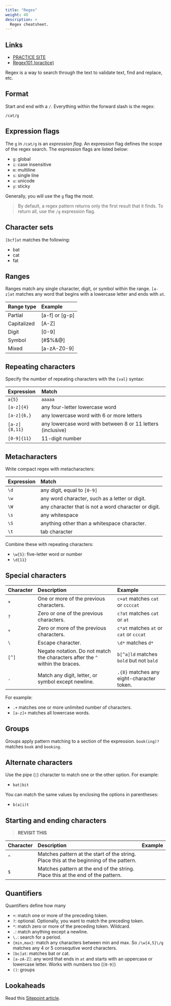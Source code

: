 ```yaml
---
title: "Regex"
weight: 40
description: >
  Regex cheatsheet.
---
```


## Links

- [PRACTICE SITE](https://regexr.com/)
- [Regex101 (practice)](https://regex101.com/)

Regex is a way to search through the text to validate text, find and replace, etc.

## Format

Start and end with a `/`. Everything within the forward slash is the regex:

```
/cat/g
```

## Expression flags

The `g` in `/cat/g` is an _expression flag_. An expression flag defines the scope of the regex search. The expression flags are listed below:
- `g`: global
- `i`: case insensitive
- `m`: multiline
- `s`: single line
- `u`: unicode
- `y`: sticky


Generally, you will use the `g` flag the most.

> By default, a regex pattern returns only the first result that it finds. To return all, use the `/g` expression flag.

## Character sets

`[bcf]at` matches the following:
- bat
- cat
- fat

## Ranges

Ranges match any single character, digit, or symbol within the range. `[a-z]at` matches any word that begins with a lowercase letter and ends with `at`.

| Range type  | Example |
|:------------|:--------|
| Partial     | [a-f] or [g-p]  |
| Capitalized |  [A-Z] |
| Digit       | [0-9]  |
| Symbol      | [#$%&@]  |
| Mixed       | [a-zA-Z0-9]  |

## Repeating characters

Specify the number of repeating characters with the `{val}` syntax:

| Expression    | Match |
|:--------------|:--------|
| `a{5}`        | `aaaaa`  |
| `[a-z]{4}`    |  any four-letter lowercase word |
| `[a-z]{6,}`   | any lowercase word with 6 or more letters  |
| `[a-z]{8,11}` | any lowercase word with between 8 or 11 letters (inclusive) |
| `[0-9]{11}`       | 11-digit number |


## Metacharacters

Write compact regex with metacharacters:

| Expression    | Match |
|:--------------|:--------|
| `\d`          |  any digit, equal to `[0-9]`|
| `\w`       | any word character, such as a letter or digit. |
| `\W`    |  any character that is not a word character or digit. |
| `\s`   | any whitespace  |
| `\S` | anything other than a whitespace character. |
| `\t`       | tab character |

Combine these with repeating characters:

- `\w{5}`: five-letter word or number
- `\d{11}`


## Special characters

| Character  | Description | Example |
|:-----------|:--------|:------------|
| `+` | One or more of the previous characters.  | `c+at` matches `cat` or `ccccat` |
| `?` | Zero or one of the previous characters.  | `c?at` matches `cat` or `at` |
| `*` | Zero or more of the previous characters. | `c*at` matches `at` or `cat` or `cccat` |
| `\` | Escape character. | `\d*` matches `d*` |
| `[^]` | Negate notation. Do not match the characters after the `^` within the braces. | `b[^a]ld` matches `bold` but not `bald` |
| `.` | Match any digit, letter, or symbol except newline. | `.{8}` matches any eight-character token. |

For example:
- `.+` matches one or more unlimited number of characters.
- `[a-z]+` matches all lowercase words.


## Groups

Groups apply pattern matching to a section of the expression. `book(ing)?` matches `book` and `booking`.

## Alternate characters

Use the pipe (`|`) character to match one or the other option. For example:

- `bat|bit`

You can match the same values by enclosing the options in parentheses:
- `b(a|i)t`

## Starting and ending characters

> **REVISIT THIS**

| Character  | Description | Example |
|:-----------|:--------|:------------|
| `^` | Matches pattern at the start of the string. Place this at the beginning of the pattern. |  |
| `$` | Matches pattern at the end of the string. Place this at the end of the pattern. |  |

## Quantifiers

Quantifiers define how many 
- `+`: match one or more of the preceding token.
- `?`: optional. Optionally, you want to match the preceding token.
- `*`: match zero or more of the preceding token. Wildcard.
- `.`: match anything except a newline.
- `\.`: search for a period.
- `{min,max}`: match any characters between min and max. So `/\w{4,5}\/g` matches any 4 or 5 consequtive word characters.
- `[bc]at`: matches bat or cat. 
- `[a-zA-Z]`: any word that ends in `at` and starts with an uppercase or lowercase letter. Works with numbers too (`[0-9]`)
- `()`: groups

## Lookaheads

Read this [Sitepoint article](https://www.sitepoint.com/demystifying-regex-with-practical-examples/).